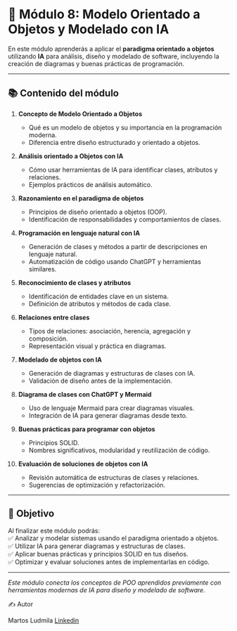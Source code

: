 # 📘 Módulo 8: Modelo Orientado a Objetos y Modelado con IA

En este módulo aprenderás a aplicar el **paradigma orientado a objetos** utilizando **IA** para análisis, diseño y modelado de software, incluyendo la creación de diagramas y buenas prácticas de programación.

---

## 📚 Contenido del módulo

1. **Concepto de Modelo Orientado a Objetos**  
   - Qué es un modelo de objetos y su importancia en la programación moderna.  
   - Diferencia entre diseño estructurado y orientado a objetos.

2. **Análisis orientado a Objetos con IA**  
   - Cómo usar herramientas de IA para identificar clases, atributos y relaciones.  
   - Ejemplos prácticos de análisis automático.

3. **Razonamiento en el paradigma de objetos**  
   - Principios de diseño orientado a objetos (OOP).  
   - Identificación de responsabilidades y comportamientos de clases.

4. **Programación en lenguaje natural con IA**  
   - Generación de clases y métodos a partir de descripciones en lenguaje natural.  
   - Automatización de código usando ChatGPT y herramientas similares.

5. **Reconocimiento de clases y atributos**  
   - Identificación de entidades clave en un sistema.  
   - Definición de atributos y métodos de cada clase.

6. **Relaciones entre clases**  
   - Tipos de relaciones: asociación, herencia, agregación y composición.  
   - Representación visual y práctica en diagramas.

7. **Modelado de objetos con IA**  
   - Generación de diagramas y estructuras de clases con IA.  
   - Validación de diseño antes de la implementación.

8. **Diagrama de clases con ChatGPT y Mermaid**  
   - Uso de lenguaje Mermaid para crear diagramas visuales.  
   - Integración de IA para generar diagramas desde texto.

9. **Buenas prácticas para programar con objetos**  
   - Principios SOLID.  
   - Nombres significativos, modularidad y reutilización de código.

10. **Evaluación de soluciones de objetos con IA**  
    - Revisión automática de estructuras de clases y relaciones.  
    - Sugerencias de optimización y refactorización.

---

## 🎯 Objetivo
Al finalizar este módulo podrás:  
✅ Analizar y modelar sistemas usando el paradigma orientado a objetos.  
✅ Utilizar IA para generar diagramas y estructuras de clases.  
✅ Aplicar buenas prácticas y principios SOLID en tus diseños.  
✅ Optimizar y evaluar soluciones antes de implementarlas en código.

---
*Este módulo conecta los conceptos de POO aprendidos previamente con herramientas modernas de IA para diseño y modelado de software.*

✍️ Autor

Martos Ludmila  [Linkedin](https://www.linkedin.com/in/ludmimar89/)
